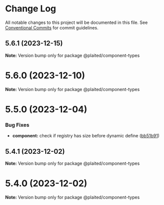 # Change Log

All notable changes to this project will be documented in this file.
See [Conventional Commits](https://conventionalcommits.org) for commit guidelines.

## 5.6.1 (2023-12-15)

**Note:** Version bump only for package @plaited/component-types





# 5.6.0 (2023-12-10)

**Note:** Version bump only for package @plaited/component-types





# 5.5.0 (2023-12-04)


### Bug Fixes

* **component:** check if registry has size before dynamic define ([bb51b91](https://github.com/plaited/plaited/commit/bb51b912622aa843afa0313004876d7ba656d4ce))





## 5.4.1 (2023-12-02)

**Note:** Version bump only for package @plaited/component-types





# 5.4.0 (2023-12-02)

**Note:** Version bump only for package @plaited/component-types
